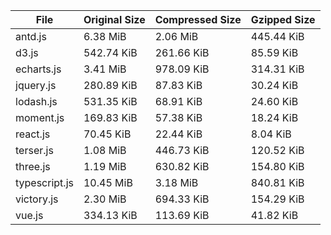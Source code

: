 | File | Original Size | Compressed Size | Gzipped Size |
| --- | --- | --- | --- |
| antd.js | 6.38 MiB | 2.06 MiB | 445.44 KiB |
| d3.js | 542.74 KiB | 261.66 KiB | 85.59 KiB |
| echarts.js | 3.41 MiB | 978.09 KiB | 314.31 KiB |
| jquery.js | 280.89 KiB | 87.83 KiB | 30.24 KiB |
| lodash.js | 531.35 KiB | 68.91 KiB | 24.60 KiB |
| moment.js | 169.83 KiB | 57.38 KiB | 18.24 KiB |
| react.js | 70.45 KiB | 22.44 KiB | 8.04 KiB |
| terser.js | 1.08 MiB | 446.73 KiB | 120.52 KiB |
| three.js | 1.19 MiB | 630.82 KiB | 154.80 KiB |
| typescript.js | 10.45 MiB | 3.18 MiB | 840.81 KiB |
| victory.js | 2.30 MiB | 694.33 KiB | 154.29 KiB |
| vue.js | 334.13 KiB | 113.69 KiB | 41.82 KiB |
